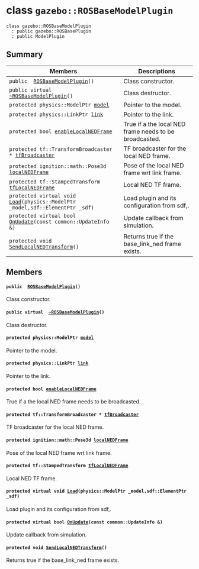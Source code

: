 # class `gazebo::ROSBaseModelPlugin` 

```
class gazebo::ROSBaseModelPlugin
  : public gazebo::ROSBasePlugin
  : public ModelPlugin
```  

## Summary

 Members                        | Descriptions                                
--------------------------------|---------------------------------------------
`public  `[`ROSBaseModelPlugin`](#classgazebo_1_1_r_o_s_base_model_plugin_1ab63bd687291a8642150cb00a94900014)`()` | Class constructor.
`public virtual  `[`~ROSBaseModelPlugin`](#classgazebo_1_1_r_o_s_base_model_plugin_1a3e34768f99ceff93e43a6befc5ca1c03)`()` | Class destructor.
`protected physics::ModelPtr `[`model`](#classgazebo_1_1_r_o_s_base_model_plugin_1af03370cfa624905d6098556d815828b3) | Pointer to the model.
`protected physics::LinkPtr `[`link`](#classgazebo_1_1_r_o_s_base_model_plugin_1ac405387fd2fcf90b48b368104031367d) | Pointer to the link.
`protected bool `[`enableLocalNEDFrame`](#classgazebo_1_1_r_o_s_base_model_plugin_1a3ebccbacd16defded57b77d970bcb95c) | True if a the local NED frame needs to be broadcasted.
`protected tf::TransformBroadcaster * `[`tfBroadcaster`](#classgazebo_1_1_r_o_s_base_model_plugin_1ab2ee1727cd20681c8a5f3a33462cc694) | TF broadcaster for the local NED frame.
`protected ignition::math::Pose3d `[`localNEDFrame`](#classgazebo_1_1_r_o_s_base_model_plugin_1abc302dfd65e4b45c3e11721afedb21d7) | Pose of the local NED frame wrt link frame.
`protected tf::StampedTransform `[`tfLocalNEDFrame`](#classgazebo_1_1_r_o_s_base_model_plugin_1a3648c84096f1fff1390c53557a782fd1) | Local NED TF frame.
`protected virtual void `[`Load`](#classgazebo_1_1_r_o_s_base_model_plugin_1a9201b96ddee1a64ce43e59f3cf1ff2e9)`(physics::ModelPtr _model,sdf::ElementPtr _sdf)` | Load plugin and its configuration from sdf,.
`protected virtual bool `[`OnUpdate`](#classgazebo_1_1_r_o_s_base_model_plugin_1a51b6e630508d410ddfe1a76573ef75fb)`(const common::UpdateInfo &)` | Update callback from simulation.
`protected void `[`SendLocalNEDTransform`](#classgazebo_1_1_r_o_s_base_model_plugin_1a11c3832798f58c446a5d0d69343ad181)`()` | Returns true if the base_link_ned frame exists.

## Members

#### `public  `[`ROSBaseModelPlugin`](#classgazebo_1_1_r_o_s_base_model_plugin_1ab63bd687291a8642150cb00a94900014)`()` 

Class constructor.

#### `public virtual  `[`~ROSBaseModelPlugin`](#classgazebo_1_1_r_o_s_base_model_plugin_1a3e34768f99ceff93e43a6befc5ca1c03)`()` 

Class destructor.

#### `protected physics::ModelPtr `[`model`](#classgazebo_1_1_r_o_s_base_model_plugin_1af03370cfa624905d6098556d815828b3) 

Pointer to the model.

#### `protected physics::LinkPtr `[`link`](#classgazebo_1_1_r_o_s_base_model_plugin_1ac405387fd2fcf90b48b368104031367d) 

Pointer to the link.

#### `protected bool `[`enableLocalNEDFrame`](#classgazebo_1_1_r_o_s_base_model_plugin_1a3ebccbacd16defded57b77d970bcb95c) 

True if a the local NED frame needs to be broadcasted.

#### `protected tf::TransformBroadcaster * `[`tfBroadcaster`](#classgazebo_1_1_r_o_s_base_model_plugin_1ab2ee1727cd20681c8a5f3a33462cc694) 

TF broadcaster for the local NED frame.

#### `protected ignition::math::Pose3d `[`localNEDFrame`](#classgazebo_1_1_r_o_s_base_model_plugin_1abc302dfd65e4b45c3e11721afedb21d7) 

Pose of the local NED frame wrt link frame.

#### `protected tf::StampedTransform `[`tfLocalNEDFrame`](#classgazebo_1_1_r_o_s_base_model_plugin_1a3648c84096f1fff1390c53557a782fd1) 

Local NED TF frame.

#### `protected virtual void `[`Load`](#classgazebo_1_1_r_o_s_base_model_plugin_1a9201b96ddee1a64ce43e59f3cf1ff2e9)`(physics::ModelPtr _model,sdf::ElementPtr _sdf)` 

Load plugin and its configuration from sdf,.

#### `protected virtual bool `[`OnUpdate`](#classgazebo_1_1_r_o_s_base_model_plugin_1a51b6e630508d410ddfe1a76573ef75fb)`(const common::UpdateInfo &)` 

Update callback from simulation.

#### `protected void `[`SendLocalNEDTransform`](#classgazebo_1_1_r_o_s_base_model_plugin_1a11c3832798f58c446a5d0d69343ad181)`()` 

Returns true if the base_link_ned frame exists.

